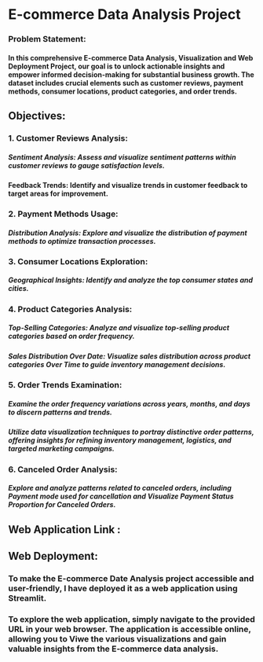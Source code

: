 # E-commerce Data Analysis Project

### Problem Statement:

#### In this comprehensive E-commerce Data Analysis, Visualization and Web Deployment Project, our goal is to unlock actionable insights and empower informed decision-making for substantial business growth. The dataset includes crucial elements such as customer reviews, payment methods, consumer locations, product categories, and order trends.

## Objectives:

### 1. Customer Reviews Analysis:
##### Sentiment Analysis: Assess and visualize sentiment patterns within customer reviews to gauge satisfaction levels.
#### Feedback Trends: Identify and visualize trends in customer feedback to target areas for improvement.

### 2. Payment Methods Usage:
##### Distribution Analysis: Explore and visualize the distribution of payment methods to optimize transaction processes.

### 3. Consumer Locations Exploration:
##### Geographical Insights: Identify and analyze the top consumer states and cities.

### 4. Product Categories Analysis: 
##### Top-Selling Categories: Analyze and visualize top-selling product categories based on order frequency.
##### Sales Distribution Over Date: Visualize sales distribution across product categories Over Time to guide inventory management decisions.

### 5. Order Trends Examination:
##### Examine the order frequency variations across years, months, and days to discern patterns and trends.
##### Utilize data visualization techniques to portray distinctive order patterns, offering insights for refining inventory management, logistics, and targeted marketing campaigns.

### 6. Canceled Order Analysis:
##### Explore and analyze patterns related to canceled orders, including Payment mode used for cancellation and Visualize Payment Status Proportion for Canceled Orders.

## Web Application Link : 

## Web Deployment: 
### To make the E-commerce Date Analysis project accessible and user-friendly, I have deployed it as a web application using Streamlit.
### To explore the web application, simply navigate to the provided URL in your web browser. The application is accessible online, allowing you to Viwe the various visualizations and gain valuable insights from the E-commerce data analysis.

